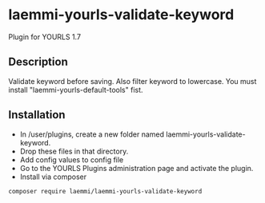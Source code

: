 # laemmi-yourls-validate-keyword
Plugin for YOURLS 1.7

## Description
Validate keyword before saving. Also filter keyword to lowercase.
You must install "laemmi-yourls-default-tools" fist.

## Installation
* In /user/plugins, create a new folder named laemmi-yourls-validate-keyword.
* Drop these files in that directory.
* Add config values to config file
* Go to the YOURLS Plugins administration page and activate the plugin.
* Install via composer
````
composer require laemmi/laemmi-yourls-validate-keyword
